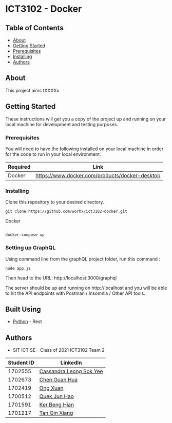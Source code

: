 # ICT3102 - Docker

## Table of Contents

- [About](#about)
- [Getting Started](#getting_started)
- [Prerequisites](#prerequisities)
- [Installing](#installing)
- [Authors](#authors)

## About <a name = "about"></a>

This project aims tXXXXx

## Getting Started <a name = "getting_started"></a>

These instructions will get you a copy of the project up and running on your local machine for development and testing purposes.

### Prerequisites <a name = "prerequisities"></a>

You will need to have the following installed on your local machine in order for the code to run in your local environment.

| Required | Link                                              |
| -------- | ------------------------------------------------- |
| Docker   | https://www.docker.com/products/docker-desktop    |


### Installing <a name = "installing"></a>

Clone this repository to your desired directory.
```
git clone https://github.com/worhx/ict3102-docker.git
```
Docker

```

docker-compose up

```

### Setting up GraphQL <a name = "Running GraphQL server"></a>

Using command line from the graphQL project folder, run this command : 
```
node app.js
```
Then head to the URL: http://localhost:3000/graphql

The server should be up and running on http://localhost and you will be able to hit the API endpoints with Postman / Insomnia / Other API tools.


## Built Using <a name = "built_using"></a>

- [Python](https://www.python.org/) - Rest


## Authors <a name = "authors"></a>

- SIT ICT SE - Class of 2021 ICT3102 Team 2


| Student ID |         LinkedIn                                              |
| -------- | ------------------------------------------------- |
| 1702555| [Cassandra Leong Sok Yee](https://www.linkedin.com/in/cassandra-leong-738317bb)  |
| 1702673 | [Chen Guan Hua](https://www.linkedin.com/in/guanhua-chen-04a420174/) |
| 1702419 | [Ong Xuan](https://www.linkedin.com/in/xuan-ong-50752910a/) | 
| 1700512 | [Quek Jun Hao](https://www.linkedin.com/in/jun-hao-quek-5455a0175/) | 
| 1701591 | [Ker Beng Hian](https://www.linkedin.com/in/benghianker/) |
| 1701217 | [Tan Qin Xiang](https://www.linkedin.com/in/qin-xiang-tan-19570a113/)  |

